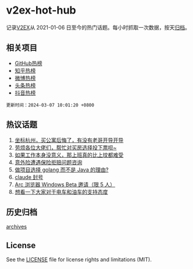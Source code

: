 # v2ex-hot-hub

 记录[V2EX](https://www.v2ex.com/)从 2021-01-06 日至今的热门话题。每小时抓取一次数据，按天[归档](archives)。
 
 ## 相关项目

- [GitHub热榜](https://github.com/it985/github-hot-hub)
- [知乎热榜](https://github.com/it985/zhihu-hot-hub)
- [微博热榜](https://github.com/it985/weibo-hot-hub)
- [头条热榜](https://github.com/it985/toutiao-hot-hub)
- [抖音热榜](https://github.com/it985/douyin-hot-hub)


 `更新时间：2024-03-07 10:01:20 +0800`

## 热议话题

1. [坐标杭州，买公寓后悔了，有没有老哥开导开导](https://www.v2ex.com/t/1021002)
1. [劳烦各位大佬们，帮忙对买房选择投下票呗~](https://www.v2ex.com/t/1020992)
1. [如果工作本身没意义，那上班真的比上坟都难受](https://www.v2ex.com/t/1021004)
1. [意外险遭遇保险拒赔问题咨询](https://www.v2ex.com/t/1021082)
1. [做项目选择 golang 而不是 Java 的理由?](https://www.v2ex.com/t/1021175)
1. [claude 封号](https://www.v2ex.com/t/1020996)
1. [Arc 浏览器 Windows Beta 邀请（限 5 人）](https://www.v2ex.com/t/1021024)
1. [想看一下大家对于电车和油车的支持态度](https://www.v2ex.com/t/1021296)

## 历史归档

[archives](archives)

## License

See the [LICENSE](LICENSE) file for license rights and limitations (MIT).
